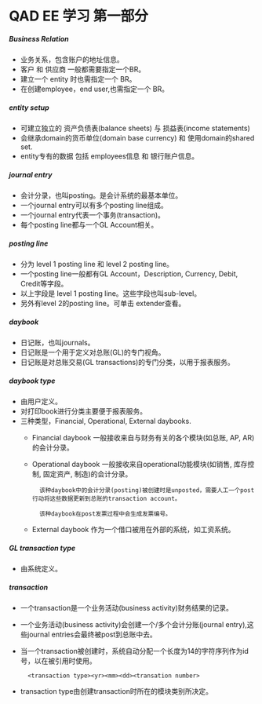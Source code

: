QAD EE 学习 第一部分
====================

##### Business Relation
* 业务关系，包含账户的地址信息。
* 客户 和 供应商 一般都需要指定一个BR。
* 建立一个 entity 时也需指定一个 BR。
* 在创建employee，end user,也需指定一个 BR。


##### entity setup
* 可建立独立的 资产负债表(balance sheets) 与 损益表(income statements)
* 会继承domain的货币单位(domain base currency) 和 使用domain的shared set.
* entity专有的数据 包括 employees信息 和 银行账户信息。



##### journal entry
* 会计分录，也叫posting。是会计系统的最基本单位。
* 一个journal entry可以有多个posting line组成。
* 一个journal entry代表一个事务(transaction)。
* 每个posting line都与一个GL Account相关。


##### posting line
* 分为 level 1 posting line 和 level 2 posting line。
* 一个posting line一般都有GL Account，Description, Currency, Debit, Credit等字段。
* 以上字段是 level 1 posting line。这些字段也叫sub-level。
* 另外有level 2的posting line。可单击 extender查看。


##### daybook 
* 日记账，也叫journals。
* 日记账是一个用于定义对总账(GL)的专门视角。
* 日记账是对总账交易(GL transactions)的专门分类，以用于报表服务。

##### daybook type
* 由用户定义。
* 对打印book进行分类主要便于报表服务。
* 三种类型，Financial, Operational, External daybooks.
	* Financial daybook 一般接收来自与财务有关的各个模块(如总账, AP, AR)的会计分录。
	* Operational daybook 一般接收来自operational功能模块(如销售, 库存控制, 固定资产, 制造)的会计分录。

			该种daybook中的会计分录(posting)被创建时是unposted，需要人工一个post行动将这些数据更新到总账的transaction account。
						 
			该种daybook在post发票过程中会生成发票编号。

	* External daybook 作为一个借口被用在外部的系统，如工资系统。



##### GL transaction type
* 由系统定义。


##### transaction 
* 一个transaction是一个业务活动(business activity)财务结果的记录。
* 一个业务活动(business activity)会创建一个/多个会计分账(journal entry),这些journal entries会最终被post到总账中去。

* 当一个transaction被创建时，系统自动分配一个长度为14的字符序列作为id号，以在被引用时使用。

		<transaction type><yr><mm><dd><transation number>

* transaction type由创建transaction时所在的模块类别所决定。


